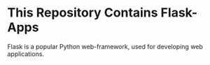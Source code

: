 # This Repository Contains Flask-Apps 
Flask is a popular Python web-framework, used for developing web applications.

